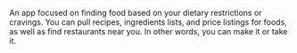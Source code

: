 An app focused on finding food based on your dietary restrictions or cravings. You can pull recipes, ingredients lists, and price listings for foods, as well as find restaurants near you. In other words, you can make it or take it.